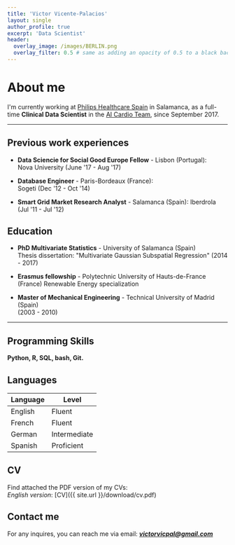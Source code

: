 ```yaml
---
title: 'Victor Vicente-Palacios'
layout: single
author_profile: true
excerpt: 'Data Scientist'
header:
  overlay_image: /images/BERLIN.png
  overlay_filter: 0.5 # same as adding an opacity of 0.5 to a black background
---
```


# About me

I'm currently working at [Philips Healthcare Spain](https://www.philips.es/) in Salamanca, as a full-time **Clinical Data Scientist** in the [AI Cardio Team](https://IA-Cardiologia-husa.github.io), since September 2017.

---

## Previous work experiences

- **Data Sciencie for Social Good Europe Fellow** - Lisbon (Portugal):  
  Nova University (June '17 - Aug '17)

- **Database Engineer** - Paris-Bordeaux (France):  
  Sogeti (Dec '12 - Oct '14)

- **Smart Grid Market Research Analyst** - Salamanca (Spain):
  Iberdrola (Jul '11 - Jul '12)

## Education

- **PhD Multivariate Statistics** - University of Salamanca (Spain)  
  Thesis dissertation: "Multivariate Gaussian Subspatial Regression"
  (2014 - 2017)

- **Erasmus fellowship** - Polytechnic University of Hauts-de-France (France)
  Renewable Energy specialization

- **Master of Mechanical Engineering** - Technical University of Madrid (Spain)  
  (2003 - 2010)

---

## Programming Skills

**Python, R, SQL, bash, Git.**

## Languages

| Language | Level  |
|----------|--------|
| English  | Fluent |
| French   | Fluent |
| German | Intermediate |
| Spanish  | Proficient |

## CV

Find attached the PDF version of my CVs:  
*English version*: [CV]({{ site.url }}/download/cv.pdf)  

## Contact me

For any inquires, you can reach me via email: **_[victorvicpal@gmail.com](mailto:victorvicpal@gmail.com)_**
